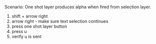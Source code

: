 

Scenario: One shot layer produces alpha when fired from selection layer.
1. shift + arrow right
2. arrow right - make sure text selection continues
3. press one shot layer button
4. press u
5. verify u is sent

